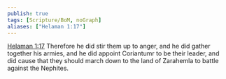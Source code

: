 ```yaml
---
publish: true
tags: [Scripture/BoM, noGraph]
aliases: ["Helaman 1:17"]
---
```

[Helaman 1:17](https://churchofjesuschrist.org/study/scriptures/bofm/hel/1?lang=eng&id=p17#p17) Therefore he did stir them up to anger, and he did gather together his armies, and he did appoint Coriantumr to be their leader, and did cause that they should march down to the land of Zarahemla to battle against the Nephites.

